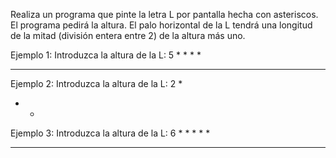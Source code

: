 Realiza un programa que pinte la letra L por pantalla hecha con asteriscos. El programa pedirá la altura. El palo horizontal de la L tendrá una longitud de la mitad (división entera entre 2) de la altura más uno.

Ejemplo 1:
Introduzca la altura de la L: 5
*
*
*
*
* * *

Ejemplo 2:
Introduzca la altura de la L: 2
*
* *

Ejemplo 3:
Introduzca la altura de la L: 6
*
*
*
*
*
* * * *
